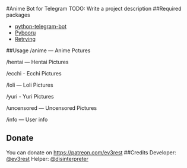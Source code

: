 #Anime Bot for Telegram
TODO: Write a project description
##Required packages
- [python-telegram-bot](https://github.com/python-telegram-bot/python-telegram-bot)
- [Pybooru](https://github.com/LuqueDaniel/pybooru)
- [Retrying](https://github.com/rholder/retrying)

##Usage
/anime — Anime Pctures

/hentai — Hentai Pictures

/ecchi - Ecchi Pictures

/loli — Loli Pictures

/yuri - Yuri Pictures

/uncensored — Uncensored Pictures



/info — User info
## Donate
You can donate on https://patreon.com/ev3rest
##Credits
Developer: [@ev3rest](https://telegram.me/ev3rest)
Helper: [@disinterpreter](https://telegram.me/disinterpreter)
